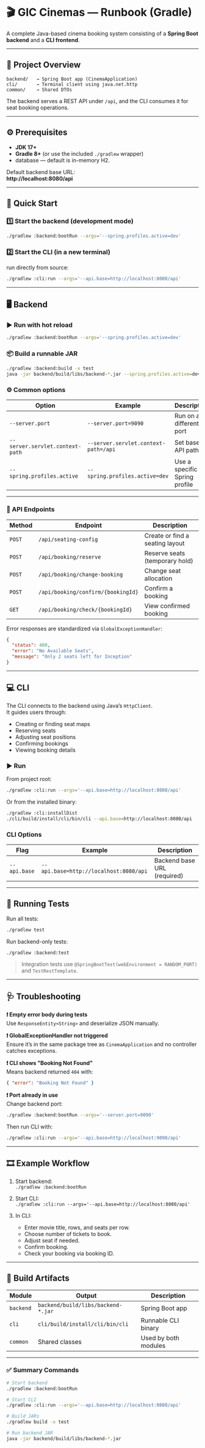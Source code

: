 # 🎬 GIC Cinemas — Runbook (Gradle)

A complete Java-based cinema booking system consisting of a **Spring Boot backend** and a **CLI frontend**.

---

## 🧩 Project Overview

```
backend/   → Spring Boot app (CinemaApplication)
cli/       → Terminal client using java.net.http
common/    → Shared DTOs
```

The backend serves a REST API under `/api`, and the CLI consumes it for seat booking operations.

---

## ⚙️ Prerequisites

- **JDK 17+**
- **Gradle 8+** (or use the included `./gradlew` wrapper)
- database — default is in-memory H2.

Default backend base URL:  
**http://localhost:8080/api**

---

## 🚀 Quick Start

### 1️⃣ Start the backend (development mode)
```bash
./gradlew :backend:bootRun --args='--spring.profiles.active=dev'
```

### 2️⃣ Start the CLI (in a new terminal)
run directly from source:
```bash
./gradlew :cli:run --args='--api.base=http://localhost:8080/api'
```

---

## 🖥 Backend

### ▶️ Run with hot reload
```bash
./gradlew :backend:bootRun --args='--spring.profiles.active=dev'
```

### 📦 Build a runnable JAR
```bash
./gradlew :backend:build -x test
java -jar backend/build/libs/backend-*.jar --spring.profiles.active=dev
```

### ⚙️ Common options
| Option | Example | Description |
|--------|----------|-------------|
| `--server.port` | `--server.port=9090` | Run on a different port |
| `--server.servlet.context-path` | `--server.servlet.context-path=/api` | Set base API path |
| `--spring.profiles.active` | `--spring.profiles.active=dev` | Use a specific Spring profile |

---

### 📡 API Endpoints

| Method | Endpoint | Description |
|--------|-----------|-------------|
| `POST` | `/api/seating-config` | Create or find a seating layout |
| `POST` | `/api/booking/reserve` | Reserve seats (temporary hold) |
| `POST` | `/api/booking/change-booking` | Change seat allocation |
| `POST` | `/api/booking/confirm/{bookingId}` | Confirm a booking |
| `GET`  | `/api/booking/check/{bookingId}` | View confirmed booking |

Error responses are standardized via `GlobalExceptionHandler`:
```json
{
  "status": 400,
  "error": "No Available Seats",
  "message": "Only 2 seats left for Inception"
}
```

---

## 💻 CLI

The CLI connects to the backend using Java’s `HttpClient`.  
It guides users through:
- Creating or finding seat maps
- Reserving seats
- Adjusting seat positions
- Confirming bookings
- Viewing booking details

### ▶️ Run
From project root:
```bash
./gradlew :cli:run --args='--api.base=http://localhost:8080/api'
```

Or from the installed binary:
```bash
./gradlew :cli:installDist
./cli/build/install/cli/bin/cli --api.base=http://localhost:8080/api
```

### CLI Options
| Flag | Example | Description |
|------|----------|-------------|
| `--api.base` | `--api.base=http://localhost:8080/api` | Backend base URL (required) |

---

## 🧪 Running Tests

Run all tests:
```bash
./gradlew test
```

Run backend-only tests:
```bash
./gradlew :backend:test
```

> Integration tests use `@SpringBootTest(webEnvironment = RANDOM_PORT)` and `TestRestTemplate`.

---

## 🩺 Troubleshooting

**❗ Empty error body during tests**  
Use `ResponseEntity<String>` and deserialize JSON manually.

**❗ GlobalExceptionHandler not triggered**  
Ensure it’s in the same package tree as `CinemaApplication` and no controller catches exceptions.

**❗ CLI shows "Booking Not Found"**  
Means backend returned `404` with:
```json
{ "error": "Booking Not Found" }
```

**❗ Port already in use**  
Change backend port:
```bash
./gradlew :backend:bootRun --args='--server.port=9090'
```
Then run CLI with:
```bash
./gradlew :cli:run --args='--api.base=http://localhost:9090/api'
```

---

## 🎞 Example Workflow

1. Start backend:  
   `./gradlew :backend:bootRun`

2. Start CLI:  
   `./gradlew :cli:run --args='--api.base=http://localhost:8080/api'`

3. In CLI:
    - Enter movie title, rows, and seats per row.
    - Choose number of tickets to book.
    - Adjust seat if needed.
    - Confirm booking.
    - Check your booking via booking ID.

---

## 🧱 Build Artifacts

| Module | Output | Description |
|--------|---------|-------------|
| `backend` | `backend/build/libs/backend-*.jar` | Spring Boot app |
| `cli` | `cli/build/install/cli/bin/cli` | Runnable CLI binary |
| `common` | Shared classes | Used by both modules |

---

### ✅ Summary Commands

```bash
# Start backend
./gradlew :backend:bootRun

# Start CLI
./gradlew :cli:run --args='--api.base=http://localhost:8080/api'

# Build JARs
./gradlew build -x test

# Run backend JAR
java -jar backend/build/libs/backend-*.jar
```
